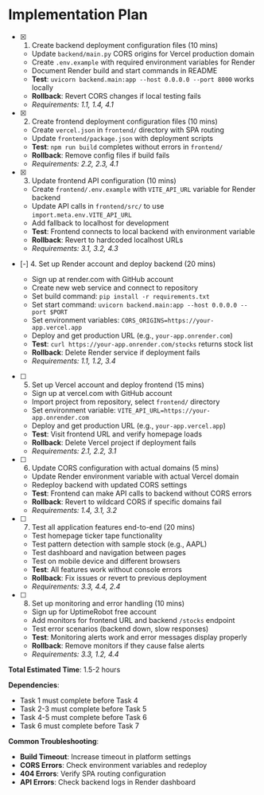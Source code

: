 # Implementation Plan

- [x] 1. Create backend deployment configuration files (10 mins)







  - Update `backend/main.py` CORS origins for Vercel production domain
  - Create `.env.example` with required environment variables for Render
  - Document Render build and start commands in README
  - **Test**: `uvicorn backend.main:app --host 0.0.0.0 --port 8000` works locally
  - **Rollback**: Revert CORS changes if local testing fails
  - _Requirements: 1.1, 1.4, 4.1_

- [x] 2. Create frontend deployment configuration files (10 mins)





  - Create `vercel.json` in `frontend/` directory with SPA routing
  - Update `frontend/package.json` with deployment scripts
  - **Test**: `npm run build` completes without errors in `frontend/`
  - **Rollback**: Remove config files if build fails
  - _Requirements: 2.2, 2.3, 4.1_

- [x] 3. Update frontend API configuration (10 mins)




  - Create `frontend/.env.example` with `VITE_API_URL` variable for Render backend
  - Update API calls in `frontend/src/` to use `import.meta.env.VITE_API_URL`
  - Add fallback to localhost for development
  - **Test**: Frontend connects to local backend with environment variable
  - **Rollback**: Revert to hardcoded localhost URLs
  - _Requirements: 3.1, 3.2, 4.3_

- [-] 4. Set up Render account and deploy backend (20 mins)



  - Sign up at render.com with GitHub account
  - Create new web service and connect to repository
  - Set build command: `pip install -r requirements.txt`
  - Set start command: `uvicorn backend.main:app --host 0.0.0.0 --port $PORT`
  - Set environment variables: `CORS_ORIGINS=https://your-app.vercel.app`
  - Deploy and get production URL (e.g., `your-app.onrender.com`)
  - **Test**: `curl https://your-app.onrender.com/stocks` returns stock list
  - **Rollback**: Delete Render service if deployment fails
  - _Requirements: 1.1, 1.2, 3.4_

- [ ] 5. Set up Vercel account and deploy frontend (15 mins)
  - Sign up at vercel.com with GitHub account
  - Import project from repository, select `frontend/` directory
  - Set environment variable: `VITE_API_URL=https://your-app.onrender.com`
  - Deploy and get production URL (e.g., `your-app.vercel.app`)
  - **Test**: Visit frontend URL and verify homepage loads
  - **Rollback**: Delete Vercel project if deployment fails
  - _Requirements: 2.1, 2.2, 3.1_

- [ ] 6. Update CORS configuration with actual domains (5 mins)
  - Update Render environment variable with actual Vercel domain
  - Redeploy backend with updated CORS settings
  - **Test**: Frontend can make API calls to backend without CORS errors
  - **Rollback**: Revert to wildcard CORS if specific domains fail
  - _Requirements: 1.4, 3.1, 3.2_

- [ ] 7. Test all application features end-to-end (20 mins)
  - Test homepage ticker tape functionality
  - Test pattern detection with sample stock (e.g., AAPL)
  - Test dashboard and navigation between pages
  - Test on mobile device and different browsers
  - **Test**: All features work without console errors
  - **Rollback**: Fix issues or revert to previous deployment
  - _Requirements: 3.3, 4.4, 2.4_

- [ ] 8. Set up monitoring and error handling (10 mins)
  - Sign up for UptimeRobot free account
  - Add monitors for frontend URL and backend `/stocks` endpoint
  - Test error scenarios (backend down, slow responses)
  - **Test**: Monitoring alerts work and error messages display properly
  - **Rollback**: Remove monitors if they cause false alerts
  - _Requirements: 3.3, 1.2, 4.4_

**Total Estimated Time**: 1.5-2 hours

**Dependencies**: 
- Task 1 must complete before Task 4
- Task 2-3 must complete before Task 5  
- Task 4-5 must complete before Task 6
- Task 6 must complete before Task 7

**Common Troubleshooting**:
- **Build Timeout**: Increase timeout in platform settings
- **CORS Errors**: Check environment variables and redeploy
- **404 Errors**: Verify SPA routing configuration
- **API Errors**: Check backend logs in Render dashboard
